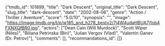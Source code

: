 {"tmdb_id": 101899, "title": "Dark Descent", "original_title": "Dark Descent", "slug_title": "dark-descent", "date": "2002-08-06", "genre": "Action / Thriller / Aventure", "score": "5.0/10", "synopsis": "", "image": "https://image.tmdb.org/t/p/w185_and_h278_bestv2/7j4W4udaHBUA7j1ob4FXNXQfBR0.jpg", "actors": ["Dean Cain (Will Murdock)", "Scott Wiper (Niles)", "Biliana Petrinska (Bin)", "Julian Vergov (Vlad)", "Valentin Ganev (Dr. Petrov)"], "comments": [], "recommandations_id": []}